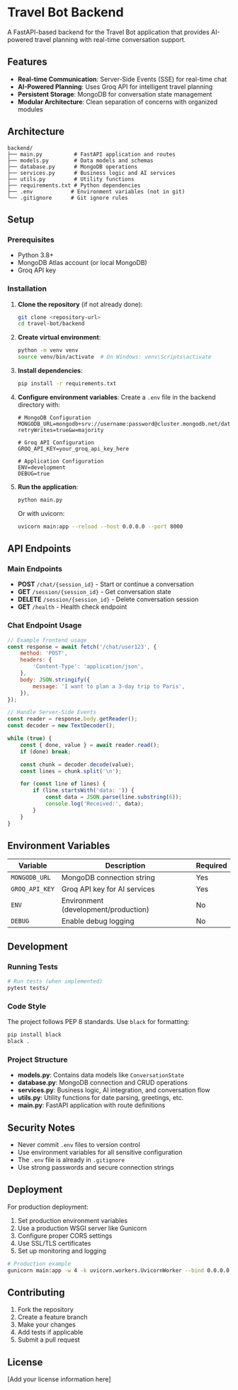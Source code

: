 # Travel Bot Backend

A FastAPI-based backend for the Travel Bot application that provides AI-powered travel planning with real-time conversation support.

## Features

- **Real-time Communication**: Server-Side Events (SSE) for real-time chat
- **AI-Powered Planning**: Uses Groq API for intelligent travel planning
- **Persistent Storage**: MongoDB for conversation state management
- **Modular Architecture**: Clean separation of concerns with organized modules

## Architecture

```
backend/
├── main.py          # FastAPI application and routes
├── models.py        # Data models and schemas
├── database.py      # MongoDB operations
├── services.py      # Business logic and AI services
├── utils.py         # Utility functions
├── requirements.txt # Python dependencies
├── .env            # Environment variables (not in git)
└── .gitignore      # Git ignore rules
```

## Setup

### Prerequisites

- Python 3.8+
- MongoDB Atlas account (or local MongoDB)
- Groq API key

### Installation

1. **Clone the repository** (if not already done):

   ```bash
   git clone <repository-url>
   cd travel-bot/backend
   ```

2. **Create virtual environment**:

   ```bash
   python -m venv venv
   source venv/bin/activate  # On Windows: venv\Scripts\activate
   ```

3. **Install dependencies**:

   ```bash
   pip install -r requirements.txt
   ```

4. **Configure environment variables**:
   Create a `.env` file in the backend directory with:

   ```env
   # MongoDB Configuration
   MONGODB_URL=mongodb+srv://username:password@cluster.mongodb.net/database?retryWrites=true&w=majority

   # Groq API Configuration
   GROQ_API_KEY=your_groq_api_key_here

   # Application Configuration
   ENV=development
   DEBUG=true
   ```

5. **Run the application**:

   ```bash
   python main.py
   ```

   Or with uvicorn:

   ```bash
   uvicorn main:app --reload --host 0.0.0.0 --port 8000
   ```

## API Endpoints

### Main Endpoints

- **POST** `/chat/{session_id}` - Start or continue a conversation
- **GET** `/session/{session_id}` - Get conversation state
- **DELETE** `/session/{session_id}` - Delete conversation session
- **GET** `/health` - Health check endpoint

### Chat Endpoint Usage

```javascript
// Example frontend usage
const response = await fetch('/chat/user123', {
	method: 'POST',
	headers: {
		'Content-Type': 'application/json',
	},
	body: JSON.stringify({
		message: 'I want to plan a 3-day trip to Paris',
	}),
});

// Handle Server-Side Events
const reader = response.body.getReader();
const decoder = new TextDecoder();

while (true) {
	const { done, value } = await reader.read();
	if (done) break;

	const chunk = decoder.decode(value);
	const lines = chunk.split('\n');

	for (const line of lines) {
		if (line.startsWith('data: ')) {
			const data = JSON.parse(line.substring(6));
			console.log('Received:', data);
		}
	}
}
```

## Environment Variables

| Variable       | Description                          | Required |
| -------------- | ------------------------------------ | -------- |
| `MONGODB_URL`  | MongoDB connection string            | Yes      |
| `GROQ_API_KEY` | Groq API key for AI services         | Yes      |
| `ENV`          | Environment (development/production) | No       |
| `DEBUG`        | Enable debug logging                 | No       |

## Development

### Running Tests

```bash
# Run tests (when implemented)
pytest tests/
```

### Code Style

The project follows PEP 8 standards. Use `black` for formatting:

```bash
pip install black
black .
```

### Project Structure

- **models.py**: Contains data models like `ConversationState`
- **database.py**: MongoDB connection and CRUD operations
- **services.py**: Business logic, AI integration, and conversation flow
- **utils.py**: Utility functions for date parsing, greetings, etc.
- **main.py**: FastAPI application with route definitions

## Security Notes

- Never commit `.env` files to version control
- Use environment variables for all sensitive configuration
- The `.env` file is already in `.gitignore`
- Use strong passwords and secure connection strings

## Deployment

For production deployment:

1. Set production environment variables
2. Use a production WSGI server like Gunicorn
3. Configure proper CORS settings
4. Use SSL/TLS certificates
5. Set up monitoring and logging

```bash
# Production example
gunicorn main:app -w 4 -k uvicorn.workers.UvicornWorker --bind 0.0.0.0:8000
```

## Contributing

1. Fork the repository
2. Create a feature branch
3. Make your changes
4. Add tests if applicable
5. Submit a pull request

## License

[Add your license information here]
